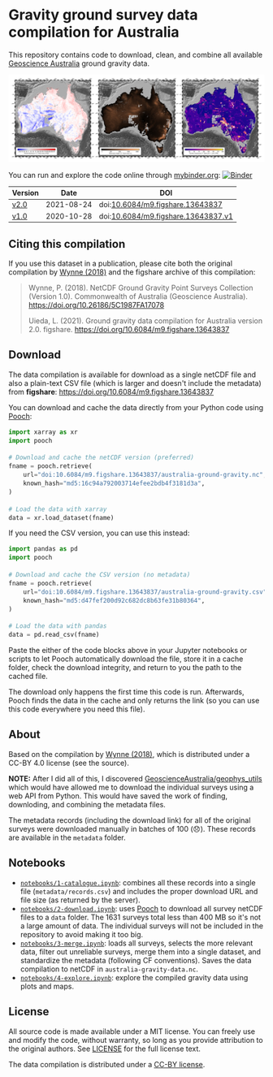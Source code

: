 # Gravity ground survey data compilation for Australia

This repository contains code to download, clean, and combine all available
[Geoscience Australia](http://www.ga.gov.au/) ground gravity data.

![Maps of the gravity disturbance, observation height, and point density from the compilation.](figures/australia-ground-gravity.jpg)

You can run and explore the code online through [mybinder.org](https://mybinder.org):
[![Binder](https://mybinder.org/badge_logo.svg)](https://mybinder.org/v2/gh/compgeolab/australia-gravity-data/main?urlpath=lab/tree/notebooks%2Fexplore.ipynb)

| Version | Date | DOI |
|---------|------|-----|
| [v2.0](https://github.com/compgeolab/australia-gravity-data/releases/tag/v2.0) | 2021-08-24 | doi:[10.6084/m9.figshare.13643837](https://doi.org/10.6084/m9.figshare.13643837) |
| [v1.0](https://github.com/compgeolab/australia-gravity-data/releases/tag/v1.0) | 2020-10-28 | doi:[10.6084/m9.figshare.13643837.v1](https://doi.org/10.6084/m9.figshare.13643837.v1) |

## Citing this compilation

If you use this dataset in a publication, please cite both the original
compilation by [Wynne (2018)](https://doi.org/10.26186/5c1987fa17078) and the
figshare archive of this compilation:

> Wynne, P. (2018). NetCDF Ground Gravity Point Surveys Collection (Version 1.0). Commonwealth of Australia (Geoscience Australia). https://doi.org/10.26186/5C1987FA17078
>
> Uieda, L. (2021). Ground gravity data compilation for Australia version 2.0. figshare. https://doi.org/10.6084/m9.figshare.13643837

## Download

The data compilation is available for download as a single netCDF file and also
a plain-text CSV file (which is larger and doesn't include the metadata)
from **figshare**: https://doi.org/10.6084/m9.figshare.13643837

You can download and cache the data directly from your Python code using
[Pooch](https://www.fatiando.org/pooch/latest/):

```python
import xarray as xr
import pooch

# Download and cache the netCDF version (preferred)
fname = pooch.retrieve(
    url="doi:10.6084/m9.figshare.13643837/australia-ground-gravity.nc",
    known_hash="md5:16c94a792003714efee2bdb4f3181d3a",
)

# Load the data with xarray
data = xr.load_dataset(fname)
```

If you need the CSV version, you can use this instead:

```python
import pandas as pd
import pooch

# Download and cache the CSV version (no metadata)
fname = pooch.retrieve(
    url="doi:10.6084/m9.figshare.13643837/australia-ground-gravity.csv",
    known_hash="md5:d47fef200d92c682dc8b63fe31b80364",
)

# Load the data with pandas
data = pd.read_csv(fname)
```

Paste the either of the code blocks above in your Jupyter notebooks or scripts
to let Pooch automatically download the file, store it in a cache folder, check
the download integrity, and return to you the path to the cached file.

The download only happens the first time this code is run.
Afterwards, Pooch finds the data in the cache and only returns the link (so you
can use this code everywhere you need this file).

## About

Based on the compilation by [Wynne (2018)](https://doi.org/10.26186/5c1987fa17078),
which is distributed under a CC-BY 4.0 license (see the source).

**NOTE:** After I did all of this, I discovered
[GeoscienceAustralia/geophys_utils](https://github.com/GeoscienceAustralia/geophys_utils)
which would have allowed me to download the individual surveys using a web API
from Python. This would have saved the work of finding, downloding, and
combining the metadata files.

The metadata records (including the download link) for all of the
original surveys were downloaded manually in batches of 100
(:disappointed:).
These records are available in the `metadata` folder.

## Notebooks

* [`notebooks/1-catalogue.ipynb`](https://nbviewer.jupyter.org/github/compgeolab/australia-gravity-data/blob/main/notebooks/1-catalogue.ipynb):
  combines all these records into a single file
  (`metadata/records.csv`) and includes the proper download URL and file size
  (as returned by the server).
* [`notebooks/2-download.ipynb`](https://nbviewer.jupyter.org/github/compgeolab/australia-gravity-data/blob/main/notebooks/2-download.ipynb):
  uses [Pooch](https://www.fatiando.org/pooch/latest/)
  to download all survey netCDF files to a `data` folder. The 1631 surveys total
  less than 400 MB so it's not a large amount of data. The individual surveys
  will not be included in the repository to avoid making it too big.
* [`notebooks/3-merge.ipynb`](https://nbviewer.jupyter.org/github/compgeolab/australia-gravity-data/blob/main/notebooks/3-merge.ipynb):
  loads all surveys, selects the more relevant data, filter out unreliable surveys,
  merge them into a single dataset, and standardize the metadata (following CF
  conventions). Saves the data compilation to netCDF in `australia-gravity-data.nc`.
* [`notebooks/4-explore.ipynb`](https://nbviewer.jupyter.org/github/compgeolab/australia-gravity-data/blob/main/notebooks/4-explore.ipynb):
  explore the compiled gravity data using plots and maps.

## License

All source code is made available under a MIT license.
You can freely use and modify the code, without warranty,
so long as you provide attribution to the original authors.
See [LICENSE](LICENSE) for the full license text.

The data compilation is distributed under a [CC-BY license](https://creativecommons.org/licenses/by/4.0/).
